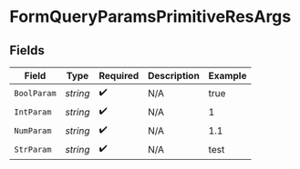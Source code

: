 # FormQueryParamsPrimitiveResArgs


## Fields

| Field              | Type               | Required           | Description        | Example            |
| ------------------ | ------------------ | ------------------ | ------------------ | ------------------ |
| `BoolParam`        | *string*           | :heavy_check_mark: | N/A                | true               |
| `IntParam`         | *string*           | :heavy_check_mark: | N/A                | 1                  |
| `NumParam`         | *string*           | :heavy_check_mark: | N/A                | 1.1                |
| `StrParam`         | *string*           | :heavy_check_mark: | N/A                | test               |